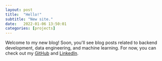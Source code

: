 ```yaml
---
layout: post
title:  "Hello!"
subtitle: "New site."
date:   2022-01-06 13:50:01
categories: [projects]
---
```

Welcome to my new blog! Soon, you'll see blog posts related to backend development, data engineering, and machine learning. For now, you can check out my [GitHub](https://github.com/teacherc/) and [LinkedIn](https://www.linkedin.com/in/williams-candace/).

